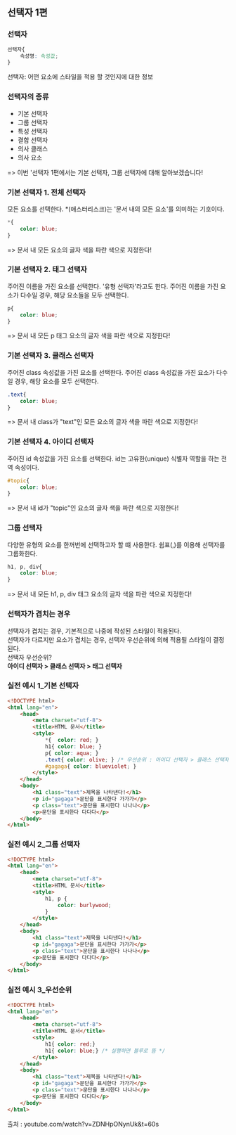 ## 선택자 1편

### 선택자

```css
선택자{
	속성명: 속성값;
}
```

선택자: 어떤 요소에 스타일을 적용 할 것인지에 대한 정보

### 선택자의 종류

- 기본 선택자
- 그룹 선택자
- 특성 선택자
- 결합 선택자
- 의사 클래스
- 의사 요소
 
=> 이번 '선택자 1편에서는 기본 선택자, 그룹 선택자에 대해 알아보겠습니다!

### 기본 선택자 1. 전체 선택자
모든 요소를 선택한다.
*(애스터리스크)는 '문서 내의 모든 요소'를 의미하는 기호이다.

```css
*{
	color: blue;
}
```

=> 문서 내 모든 요소의 글자 색을 파란 색으로 지정한다!

### 기본 선택자 2. 태그 선택자
주어진 이름을 가진 요소를 선택한다. '유형 선택자'라고도 한다.
주어진 이름을 가진 요소가 다수일 경우, 해당 요소들을 모두 선택한다.

``` css
p{
	color: blue;
}
```

=> 문서 내 모든 p 태그 요소의 글자 색을 파란 색으로 지정한다!

### 기본 선택자 3. 클래스 선택자
주어진 class 속성값을 가진 요소를 선택한다.
주어진 class 속성값을 가진 요소가 다수일 경우, 해당 요소를 모두 선택한다.

```css
.text{
	color: blue;
}
```

=> 문서 내 class가 "text"인 모든 요소의 글자 색을 파란 색으로 지정한다!

### 기본 선택자 4. 아이디 선택자
주어진 id 속성값을 가진 요소를 선택한다.
id는 고유한(unique) 식별자 역할을 하는 전역 속성이다.

```css
#topic{
	color: blue;
}
```

=> 문서 내 id가 "topic"인 요소의 글자 색을 파란 색으로 지정한다!

### 그룹 선택자
다양한 유형의 요소를 한꺼번에 선택하고자 할 떄 사용한다.
쉼표(,)를 이용해 선택자를 그룹화한다.

```css
h1, p, div{
	color: blue;
}
```

=> 문서 내 모든 h1, p, div 태그 요소의 글자 색을 파란 색으로 지정한다!


### 선택자가 겹치는 경우
선택자가 겹치는 경우, 기본적으로 나중에 작성된 스타일이 적용된다.  
선택자가 다르지만 요소가 겹치는 경우, 선택자 우선순위에 의해 적용될 스타일이 결정된다.  
선택자 우선순위?  
<strong>아이디 선택자 > 클래스 선택자 > 태그 선택자</strong>

### 실전 예시 1_기본 선택자
```html
<!DOCTYPE html>
<html lang="en">
    <head>
        <meta charset="utf-8">
        <title>HTML 문서</title>
        <style>
            *{  color: red; }
            h1{ color: blue; }
            p{ color: aqua; }
            .text{ color: olive; } /* 우선순위 : 아이디 선택자 > 클래스 선택자 > 태그 선택자 */
            #gagaga{ color: blueviolet; }
        </style>
    </head>
    <body>
        <h1 class="text">제목을 나타낸다!</h1>
        <p id="gagaga">문단을 표시한다 가가가</p>
        <p class="text">문단을 표시한다 나나나</p>
        <p>문단을 표시한다 다다다</p>
    </body>
</html>
```

### 실전 예시 2_그룹 선택자
```html
<!DOCTYPE html>
<html lang="en">
    <head>
        <meta charset="utf-8">
        <title>HTML 문서</title>
        <style>
            h1, p {
                color: burlywood;
            }
        </style>
    </head>
    <body>
        <h1 class="text">제목을 나타낸다!</h1>
        <p id="gagaga">문단을 표시한다 가가가</p>
        <p class="text">문단을 표시한다 나나나</p>
        <p>문단을 표시한다 다다다</p>
    </body>
</html>
```

### 실전 예시 3_우선순위
``` html
<!DOCTYPE html>
<html lang="en">
    <head>
        <meta charset="utf-8">
        <title>HTML 문서</title>
        <style>
            h1{ color: red;}
            h1{ color: blue;} /* 실행하면 블루로 뜸 */
        </style>
    </head>
    <body>
        <h1 class="text">제목을 나타낸다!</h1>
        <p id="gagaga">문단을 표시한다 가가가</p>
        <p class="text">문단을 표시한다 나나나</p>
        <p>문단을 표시한다 다다다</p>
    </body>
</html>
```



출처 : youtube.com/watch?v=ZDNHpONynUk&t=60s